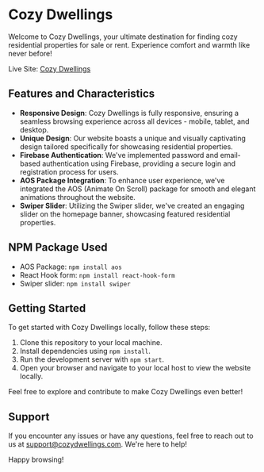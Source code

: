 # Cozy Dwellings

Welcome to Cozy Dwellings, your ultimate destination for finding cozy residential properties for sale or rent. Experience comfort and warmth like never before!

Live Site: [Cozy Dwellings](https://www.example.com)

## Features and Characteristics

- **Responsive Design**: Cozy Dwellings is fully responsive, ensuring a seamless browsing experience across all devices - mobile, tablet, and desktop.
- **Unique Design**: Our website boasts a unique and visually captivating design tailored specifically for showcasing residential properties.
- **Firebase Authentication**: We've implemented password and email-based authentication using Firebase, providing a secure login and registration process for users.
- **AOS Package Integration**: To enhance user experience, we've integrated the AOS (Animate On Scroll) package for smooth and elegant animations throughout the website.
- **Swiper Slider**: Utilizing the Swiper slider, we've created an engaging slider on the homepage banner, showcasing featured residential properties.

## NPM Package Used

- AOS Package: `npm install aos`
- React Hook form: `npm install react-hook-form`
- Swiper slider: `npm install swiper`

## Getting Started

To get started with Cozy Dwellings locally, follow these steps:

1. Clone this repository to your local machine.
2. Install dependencies using `npm install`.
3. Run the development server with `npm start`.
4. Open your browser and navigate to your local host to view the website locally.

Feel free to explore and contribute to make Cozy Dwellings even better!

## Support

If you encounter any issues or have any questions, feel free to reach out to us at support@cozydwellings.com. We're here to help!

Happy browsing!
